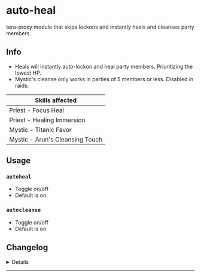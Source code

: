 # auto-heal
tera-proxy module that skips lockons and instantly heals and cleanses party members.

## Info
- Heals will instantly auto-lockon and heal party members. Prioritizing the lowest HP.
- Mystic's cleanse only works in parties of 5 members or less. Disabled in raids.

| Skills affected                 |
| ------------------------------- |
| Priest - Focus Heal             |
| Priest - Healing Immersion      |
| Mystic - Titanic Favor          |
| Mystic - Arun's Cleansing Touch |

## Usage
### `autoheal`
- Toggle on/off
- Default is on
### `autocleanse`
- Toggle on/off
- Default is on


## Changelog
<details>

    1.40
    - Faster response
    - Added: Priest's Immersion skill.
    - Added: Glyphs affect number of lockon targets.
    - Fixed bug: Casting skills would reset player rotation
    - Reduced max distance to 30m
    1.30
    - Code update and aesthetics
    - Fixed bug: Locking and casting onto dead targets
    - Added Command dependency
    - Added autocleanse command
    - Removed slash support
    1.20
    - Added heal skills for or lvl characters. You can use it even if u have lowlvl char.
    - Fix hp choosing bug, now targets with full hp will not receive heal.
    1.12
    - Added mystic's focus heal X
    1.11
    - Code aesthetics
    1.10
    - Disabled raid cleanse

</details>

---
